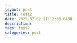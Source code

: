 ```yaml
---
layout: post
title: Test2
date: 2025-02-02 11:12:00-0400
description: 
tags: test2
categories: post
---
```


<head>
    <script src="https://sagecell.sagemath.org/static/embedded_sagecell.js"></script>
    <script>
    // Make the div with id 'mycell' a Sage cell
    sagecell.makeSagecell({inputLocation:  '#mycell',
                            autoeval = true,
                            hide: ["evalButton","editor","fullScreen","language","done","sessionFiles","permalink"]});
    </script>
    <link rel="stylesheet" type="text/css" href="https://sagecell.sagemath.org/static/sagecell_embed.css">
</head>


<div id="mycell"><script type="text/x-sage">
SG = SymmetricGroup(5)
G = Graph(SG.cayley_graph(generators=SG.simple_reflections()))
G.relabel(lambda p: Permutation(p).inverse())
G.relabel(lambda v: ''.join([str(v[i]-1) for i in range(5)]))
H = Graph([['12340', '13240'], ['13420', '31420'], ['14230', '41230'], ['21430', '24130'], ['23140', '32140'], ['24310', '42310'], ['32410', '34210'], ['41320', '43120'], ['02431', '04231'], ['04321', '40321'], ['03241', '30241'], ['20341', '23041'], ['23401', '32401'], ['24031', '42031'], ['30421', '34021'], ['42301', '43201'], ['01342', '03142'], ['03412', '30412'], ['04132', '40132'], ['10432', '14032'], ['13042', '31042'], ['14302', '41302'], ['31402', '34102'], ['40312', '43012'], ['01423', '04123'], ['04213', '40213'], ['02143', '20143'], ['10243', '12043'], ['12403', '21403'], ['14023', '41023'], ['20413', '24013'], ['41203', '42103'], ['01234', '02134'], ['02314', '20314'], ['03124', '30124'], ['10324', '13024'], ['12034', '21034'], ['13204', '31204'], ['21304', '23104'], ['30214', '32014']])
pos3d = dict([['01234', (0.4026, 0.3472, 0.2405)], ['01243', (0.3054, 0.4951, 0.2391)], ['01324', (0.3821, 0.1749, 0.2474)], ['01342', (0.2429, 0.1974, 0.2543)], ['01423', (0.1424, 0.5177, 0.2413)], ['01432', (0.1280, 0.3694, 0.2511)], ['02134', (0.4515, 0.3992, 0.4198)], ['02143', (0.3572, 0.5405, 0.4178)], ['02314', (0.4916, 0.2891, 0.5948)], ['02341', (0.4204, 0.3570, 0.7397)], ['02413', (0.2760, 0.6171, 0.5916)], ['02431', (0.3106, 0.5229, 0.7363)], ['03124', (0.4235, 0.0684, 0.4202)], ['03142', (0.2740, 0.0997, 0.4187)], ['03214', (0.4761, 0.1150, 0.5954)], ['03241', (0.4119, 0.1702, 0.7392)], ['03412', (0.1980, 0.1629, 0.5820)], ['03421', (0.2379, 0.2075, 0.7351)], ['04123', (0.0632, 0.5941, 0.4126)], ['04132', (0.0522, 0.4326, 0.4145)], ['04213', (0.1131, 0.6424, 0.5865)], ['04231', (0.1420, 0.5596, 0.7313)], ['04312', (0.0842, 0.3351, 0.5793)], ['04321', (0.1296, 0.3706, 0.7317)], ['10234', (0.5055, 0.4162, 0.1222)], ['10243', (0.4120, 0.5532, 0.1194)], ['10324', (0.4881, 0.2312, 0.1363)], ['10342', (0.3392, 0.2610, 0.1400)], ['10423', (0.2420, 0.5859, 0.1296)], ['10432', (0.2303, 0.4241, 0.1365)], ['12034', (0.6684, 0.5227, 0.1628)], ['12043', (0.5718, 0.6718, 0.1612)], ['12304', (0.8357, 0.4884, 0.2215)], ['12340', (0.8731, 0.6227, 0.2697)], ['12403', (0.6167, 0.8305, 0.2174)], ['12430', (0.7575, 0.7978, 0.2667)], ['13024', (0.6560, 0.1947, 0.1883)], ['13042', (0.5173, 0.2120, 0.1881)], ['13204', (0.8177, 0.3003, 0.2294)], ['13240', (0.8577, 0.4475, 0.2710)], ['13402', (0.5556, 0.3838, 0.2318)], ['13420', (0.6941, 0.4721, 0.2658)], ['14023', (0.2851, 0.7475, 0.1797)], ['14032', (0.2697, 0.6005, 0.1826)], ['14203', (0.4422, 0.8638, 0.2210)], ['14230', (0.5940, 0.8259, 0.2627)], ['14302', (0.4454, 0.5495, 0.2283)], ['14320', (0.5774, 0.6501, 0.2625)], ['20134', (0.5936, 0.4911, 0.4577)], ['20143', (0.4930, 0.6429, 0.4562)], ['20314', (0.6259, 0.3893, 0.6265)], ['20341', (0.5598, 0.4455, 0.7738)], ['20413', (0.4143, 0.7077, 0.6224)], ['20431', (0.4423, 0.6231, 0.7702)], ['21034', (0.7106, 0.5700, 0.3194)], ['21043', (0.6182, 0.7079, 0.3166)], ['21304', (0.8832, 0.5251, 0.3782)], ['21340', (0.9142, 0.6721, 0.4219)], ['21403', (0.6598, 0.8762, 0.3751)], ['21430', (0.8076, 0.8327, 0.4187)], ['23014', (0.7992, 0.3411, 0.6778)], ['23041', (0.7292, 0.4066, 0.8200)], ['23104', (0.9151, 0.4246, 0.5435)], ['23140', (0.9497, 0.5612, 0.5868)], ['23401', (0.7725, 0.5692, 0.8649)], ['23410', (0.8699, 0.6375, 0.7521)], ['24013', (0.4536, 0.8760, 0.6723)], ['24031', (0.4885, 0.7844, 0.8149)], ['24103', (0.5811, 0.9402, 0.5383)], ['24130', (0.7211, 0.9045, 0.5828)], ['24301', (0.6559, 0.7442, 0.8614)], ['24310', (0.7626, 0.7981, 0.7490)], ['30124', (0.5657, 0.0364, 0.4614)], ['30142', (0.4257, 0.0583, 0.4609)], ['30214', (0.6267, 0.0794, 0.6397)], ['30241', (0.5539, 0.1403, 0.7817)], ['30412', (0.3380, 0.1290, 0.6310)], ['30421', (0.3881, 0.1656, 0.7829)], ['31024', (0.6884, 0.1029, 0.3341)], ['31042', (0.5434, 0.1280, 0.3314)], ['31204', (0.8481, 0.2182, 0.3738)], ['31240', (0.8879, 0.3531, 0.4123)], ['31402', (0.5886, 0.2879, 0.3765)], ['31420', (0.7220, 0.3878, 0.4139)], ['32014', (0.7830, 0.1939, 0.6788)], ['32041', (0.7162, 0.2466, 0.8205)], ['32104', (0.8986, 0.2628, 0.5485)], ['32140', (0.9375, 0.4123, 0.5939)], ['32401', (0.7577, 0.4209, 0.8738)], ['32410', (0.8616, 0.4783, 0.7572)], ['34012', (0.3847, 0.2875, 0.6822)], ['34021', (0.4285, 0.3352, 0.8434)], ['34102', (0.5044, 0.3624, 0.5497)], ['34120', (0.6463, 0.4553, 0.5800)], ['34201', (0.5912, 0.4421, 0.8813)], ['34210', (0.6921, 0.5099, 0.7658)], ['40123', (0.1005, 0.7313, 0.4521)], ['40132', (0.0863, 0.5826, 0.4556)], ['40213', (0.1545, 0.7881, 0.6298)], ['40231', (0.1830, 0.6936, 0.7730)], ['40312', (0.1202, 0.4703, 0.6271)], ['40321', (0.1638, 0.5186, 0.7798)], ['41023', (0.2181, 0.8123, 0.3233)], ['41032', (0.2029, 0.6538, 0.3258)], ['41203', (0.3782, 0.9183, 0.3631)], ['41230', (0.5209, 0.8896, 0.4044)], ['41302', (0.3717, 0.6160, 0.3722)], ['41320', (0.5113, 0.7059, 0.4099)], ['42013', (0.3143, 0.8937, 0.6689)], ['42031', (0.3405, 0.8100, 0.8116)], ['42103', (0.4296, 0.9660, 0.5388)], ['42130', (0.5824, 0.9295, 0.5861)], ['42301', (0.5168, 0.7646, 0.8674)], ['42310', (0.6163, 0.8311, 0.7511)], ['43012', (0.2868, 0.4356, 0.6806)], ['43021', (0.3351, 0.4725, 0.8400)], ['43102', (0.4097, 0.5041, 0.5478)], ['43120', (0.5468, 0.6069, 0.5789)], ['43201', (0.4945, 0.5911, 0.8789)], ['43210', (0.5998, 0.6474, 0.7634)]])
G.plot3d(pos3d=pos3d, vertex_size=0.01, vertex_colors={(0,0,1): G.vertices()}, edge_size=0.003, color_by_label={1:(0,0,1), 2:(0,1,1), 3:(0,.5,0), 4:(0,1,.5)}) + H.plot3d(pos3d=pos3d, vertex_size=0.012, edge_size=0.012, edge_colors={(1,0,0): H.edges(sort=False)})
</script></div>

